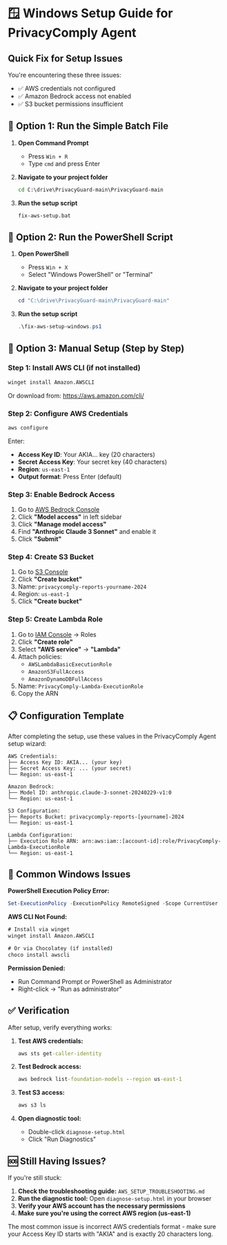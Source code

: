 # 🪟 Windows Setup Guide for PrivacyComply Agent

## Quick Fix for Setup Issues

You're encountering these three issues:
- ✅ AWS credentials not configured
- ✅ Amazon Bedrock access not enabled  
- ✅ S3 bucket permissions insufficient

## 🚀 Option 1: Run the Simple Batch File

1. **Open Command Prompt**
   - Press `Win + R`
   - Type `cmd` and press Enter

2. **Navigate to your project folder**
   ```cmd
   cd C:\drive\PrivacyGuard-main\PrivacyGuard-main
   ```

3. **Run the setup script**
   ```cmd
   fix-aws-setup.bat
   ```

## 🚀 Option 2: Run the PowerShell Script

1. **Open PowerShell**
   - Press `Win + X`
   - Select "Windows PowerShell" or "Terminal"

2. **Navigate to your project folder**
   ```powershell
   cd "C:\drive\PrivacyGuard-main\PrivacyGuard-main"
   ```

3. **Run the setup script**
   ```powershell
   .\fix-aws-setup-windows.ps1
   ```

## 🚀 Option 3: Manual Setup (Step by Step)

### Step 1: Install AWS CLI (if not installed)
```cmd
winget install Amazon.AWSCLI
```
Or download from: https://aws.amazon.com/cli/

### Step 2: Configure AWS Credentials
```cmd
aws configure
```
Enter:
- **Access Key ID**: Your AKIA... key (20 characters)
- **Secret Access Key**: Your secret key (40 characters)  
- **Region**: `us-east-1`
- **Output format**: Press Enter (default)

### Step 3: Enable Bedrock Access
1. Go to [AWS Bedrock Console](https://console.aws.amazon.com/bedrock/)
2. Click **"Model access"** in left sidebar
3. Click **"Manage model access"**
4. Find **"Anthropic Claude 3 Sonnet"** and enable it
5. Click **"Submit"**

### Step 4: Create S3 Bucket
1. Go to [S3 Console](https://console.aws.amazon.com/s3/)
2. Click **"Create bucket"**
3. Name: `privacycomply-reports-yourname-2024`
4. Region: `us-east-1`
5. Click **"Create bucket"**

### Step 5: Create Lambda Role
1. Go to [IAM Console](https://console.aws.amazon.com/iam/) → Roles
2. Click **"Create role"**
3. Select **"AWS service"** → **"Lambda"**
4. Attach policies:
   - `AWSLambdaBasicExecutionRole`
   - `AmazonS3FullAccess`
   - `AmazonDynamoDBFullAccess`
5. Name: `PrivacyComply-Lambda-ExecutionRole`
6. Copy the ARN

## 📋 Configuration Template

After completing the setup, use these values in the PrivacyComply Agent setup wizard:

```
AWS Credentials:
├── Access Key ID: AKIA... (your key)
├── Secret Access Key: ... (your secret)
└── Region: us-east-1

Amazon Bedrock:
├── Model ID: anthropic.claude-3-sonnet-20240229-v1:0
└── Region: us-east-1

S3 Configuration:
├── Reports Bucket: privacycomply-reports-[yourname]-2024
└── Region: us-east-1

Lambda Configuration:
├── Execution Role ARN: arn:aws:iam::[account-id]:role/PrivacyComply-Lambda-ExecutionRole
└── Region: us-east-1
```

## 🔧 Common Windows Issues

**PowerShell Execution Policy Error:**
```powershell
Set-ExecutionPolicy -ExecutionPolicy RemoteSigned -Scope CurrentUser
```

**AWS CLI Not Found:**
```cmd
# Install via winget
winget install Amazon.AWSCLI

# Or via Chocolatey (if installed)
choco install awscli
```

**Permission Denied:**
- Run Command Prompt or PowerShell as Administrator
- Right-click → "Run as administrator"

## ✅ Verification

After setup, verify everything works:

1. **Test AWS credentials:**
   ```cmd
   aws sts get-caller-identity
   ```

2. **Test Bedrock access:**
   ```cmd
   aws bedrock list-foundation-models --region us-east-1
   ```

3. **Test S3 access:**
   ```cmd
   aws s3 ls
   ```

4. **Open diagnostic tool:**
   - Double-click `diagnose-setup.html`
   - Click "Run Diagnostics"

## 🆘 Still Having Issues?

If you're still stuck:

1. **Check the troubleshooting guide:** `AWS_SETUP_TROUBLESHOOTING.md`
2. **Run the diagnostic tool:** Open `diagnose-setup.html` in your browser
3. **Verify your AWS account has the necessary permissions**
4. **Make sure you're using the correct AWS region (us-east-1)**

The most common issue is incorrect AWS credentials format - make sure your Access Key ID starts with "AKIA" and is exactly 20 characters long.
